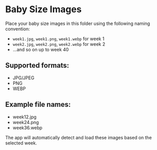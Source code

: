 # Baby Size Images

Place your baby size images in this folder using the following naming convention:

- `week1.jpg`, `week1.png`, `week1.webp` for week 1
- `week2.jpg`, `week2.png`, `week2.webp` for week 2
- ...and so on up to week 40

## Supported formats:
- JPG/JPEG
- PNG  
- WEBP

## Example file names:
- week12.jpg
- week24.png
- week36.webp

The app will automatically detect and load these images based on the selected week.